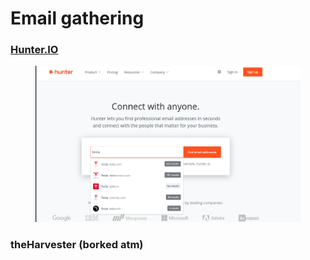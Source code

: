 # Email gathering

### [Hunter.IO](https://hunter.io/)

<figure><img src="../../../.gitbook/assets/image (1).png" alt=""><figcaption></figcaption></figure>

### theHarvester (borked atm)
